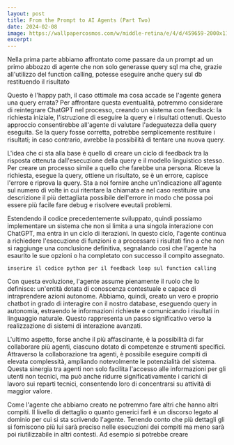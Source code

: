 ```yaml
---
layout: post
title: From the Prompt to AI Agents (Part Two)
date: 2024-02-08
image: https://wallpapercosmos.com/w/middle-retina/e/4/d/459659-2000x1125-desktop-hd-agent-smith-the-matrix-wallpaper.jpg
excerpt:
---
```

Nella prima parte abbiamo affrontato come passare da un prompt ad un primo abbozzo di agente che non solo generasse query sql ma che, grazie all'utilizzo del function calling, potesse eseguire anche query sul db restituendo il risultato

Questo è l'happy path, il caso ottimale ma cosa accade se l'agente genera una query errata?
Per affrontare questa eventualità, potremmo considerare di reintegrare ChatGPT nel processo, creando un sistema con feedback: la richiesta iniziale, l'istruzione di eseguire la query e i risultati ottenuti. Questo approccio consentirebbe all'agente di valutare l'adeguatezza della query eseguita. Se la query fosse corretta, potrebbe semplicemente restituire i risultati; in caso contrario, avrebbe la possibilità di tentare una nuova query.

L'idea che ci sta alla base è quello di creare un ciclo di feedback tra la risposta ottenuta dall'esecuzione della query e il modello linguistico stesso. Per creare un processo simile a quello che farebbe una persona. Riceve la richiesta, esegue la query, ottiene un risultato, se è un errore, capisce l'errore e riprova la query. Sta a noi fornire anche un'indicazione all'agente sul numero di volte in cui ritentare la chiamata e nel caso restituire una descrizione il più dettagliata possibile dell'errore in modo che possa poi essere più facile fare debug e risolvere eveutali problemi.

Estendendo il codice precedentemente sviluppato, quindi possiamo implementare un sistema che non si limita a una singola interazione con ChatGPT, ma entra in un ciclo di iterazioni. In questo ciclo, l'agente continua a richiedere l'esecuzione di funzioni e a processare i risultati fino a che non si raggiunge una conclusione definitiva, segnalando così che l'agente ha esaurito le sue opzioni o ha completato con successo il compito assegnato.

```
inserire il codice python per il feedback loop sul function calling
```

Con questa evoluzione, l'agente assume pienamente il ruolo che lo definisce: un'entità dotata di conoscenza contestuale e capace di intraprendere azioni autonome. Abbiamo, quindi, creato un vero e proprio chatbot in grado di interagire con il nostro database, eseguendo query in autonomia, estraendo le informazioni richieste e comunicando i risultati in linguaggio naturale. Questo rappresenta un passo significativo verso la realizzazione di sistemi di interazione avanzati.

L'ultimo aspetto, forse anche il più affascinante, è la possibilità di far collaborare più agenti, ciascuno dotato di competenze e strumenti specifici. Attraverso la collaborazione tra agenti, è possibile eseguire compiti di elevata complessità, ampliando notevolmente le potenzialità del sistema. Questa sinergia tra agenti non solo facilita l'accesso alle informazioni per gli utenti non tecnici, ma può anche ridurre significativamente i carichi di lavoro sui reparti tecnici, consentendo loro di concentrarsi su attività di maggior valore.

Come l'agente che abbiamo creato ne potremmo fare altri che hanno altri compiti. Il livello di dettaglio o quanto generici farli è un discorso legato al dominio per cui si sta scrivendo l'agente. Tenendo conto che più dettagli gli si forniscono più lui sarà preciso nelle esecuzioni dei compiti ma meno sarà poi riutilizzabile in altri contesti. 
Ad esempio si potrebbe creare 
